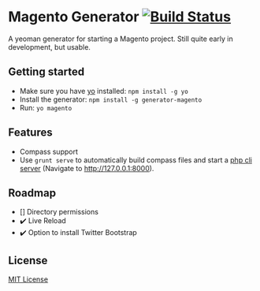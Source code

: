 # Magento Generator [![Build Status](https://travis-ci.org/josh-taylor/generator-magento.png?branch=0.2.0)](https://travis-ci.org/josh-taylor/generator-magento)

A yeoman generator for starting a Magento project. Still quite early in development, but usable.

## Getting started
- Make sure you have [yo](https://github.com/yeoman/yo) installed:
    `npm install -g yo`
- Install the generator: `npm install -g generator-magento`
- Run: `yo magento`

## Features
- Compass support
- Use `grunt serve` to automatically build compass files and start a [php cli server](http://www.php.net/manual/en/features.commandline.webserver.php) (Navigate to http://127.0.0.1:8000).

## Roadmap

- [] Directory permissions
- :heavy_check_mark: Live Reload
- :heavy_check_mark: Option to install Twitter Bootstrap

## License
[MIT License](http://en.wikipedia.org/wiki/MIT_License)
